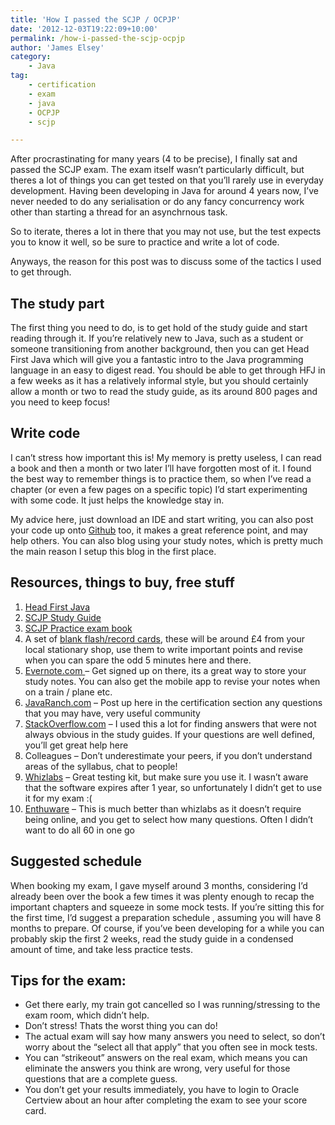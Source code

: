 ```yaml
---
title: 'How I passed the SCJP / OCPJP'
date: '2012-12-03T19:22:09+10:00'
permalink: /how-i-passed-the-scjp-ocpjp
author: 'James Elsey'
category:
    - Java
tag:
    - certification
    - exam
    - java
    - OCPJP
    - scjp

---
```

After procrastinating for many years (4 to be precise), I finally sat and passed the SCJP exam. The exam itself wasn’t particularly difficult, but theres a lot of things you can get tested on that you’ll rarely use in everyday development. Having been developing in Java for around 4 years now, I’ve never needed to do any serialisation or do any fancy concurrency work other than starting a thread for an asynchrnous task.

So to iterate, theres a lot in there that you may not use, but the test expects you to know it well, so be sure to practice and write a lot of code.

Anyways, the reason for this post was to discuss some of the tactics I used to get through.

The study part
--------------

The first thing you need to do, is to get hold of the study guide and start reading through it. If you’re relatively new to Java, such as a student or someone transitioning from another background, then you can get Head First Java which will give you a fantastic intro to the Java programming language in an easy to digest read. You should be able to get through HFJ in a few weeks as it has a relatively informal style, but you should certainly allow a month or two to read the study guide, as its around 800 pages and you need to keep focus!

Write code
----------

I can’t stress how important this is! My memory is pretty useless, I can read a book and then a month or two later I’ll have forgotten most of it. I found the best way to remember things is to practice them, so when I’ve read a chapter (or even a few pages on a specific topic) I’d start experimenting with some code. It just helps the knowledge stay in.

My advice here, just download an IDE and start writing, you can also post your code up onto [Github](https://github.com/jameselsey/SCJP-OCPJP-SampleCode) too, it makes a great reference point, and may help others. You can also blog using your study notes, which is pretty much the main reason I setup this blog in the first place.

Resources, things to buy, free stuff
------------------------------------

1. [Head First Java](http://www.amazon.co.uk/Head-First-Java-Kathy-Sierra/dp/0596009208)
2. [SCJP Study Guide](http://www.amazon.co.uk/Certified-Programmer-Study-Guide-CX-310-065/dp/0071591060/ref=sr_1_1?s=books&ie=UTF8&qid=1354558536&sr=1-1)
3. [SCJP Practice exam book](http://www.amazon.co.uk/Java-Programmer-Practice-Exams-310-065/dp/0072260882/ref=pd_bxgy_b_img_y)
4. A set of [blank flash/record cards](http://www.amazon.co.uk/Concord-Record-Smooth-Blank-127x76mm/dp/B004ULK8V6/ref=sr_1_12?ie=UTF8&qid=1354558629&sr=8-12), these will be around £4 from your local stationary shop, use them to write important points and revise when you can spare the odd 5 minutes here and there.
5. [Evernote.com ](http://www.evernote.com)– Get signed up on there, its a great way to store your study notes. You can also get the mobile app to revise your notes when on a train / plane etc.
6. [JavaRanch.com](http://www.coderanch.com) – Post up here in the certification section any questions that you may have, very useful community
7. [StackOverflow.com](http://www.stackoverflow.com) – I used this a lot for finding answers that were not always obvious in the study guides. If your questions are well defined, you’ll get great help here
8. Colleagues – Don’t underestimate your peers, if you don’t understand areas of the syllabus, chat to people!
9. [Whizlabs](https://www.whizlabs.com/scjp/scjp.html) – Great testing kit, but make sure you use it. I wasn’t aware that the software expires after 1 year, so unfortunately I didn’t get to use it for my exam :(
10. [Enthuware](http://enthuware.com/) – This is much better than whizlabs as it doesn’t require being online, and you get to select how many questions. Often I didn’t want to do all 60 in one go

Suggested schedule
------------------

When booking my exam, I gave myself around 3 months, considering I’d already been over the book a few times it was plenty enough to recap the important chapters and squeeze in some mock tests. If you’re sitting this for the first time, I’d suggest a preparation schedule , assuming you will have 8 months to prepare. Of course, if you’ve been developing for a while you can probably skip the first 2 weeks, read the study guide in a condensed amount of time, and take less practice tests.


Tips for the exam:
------------------

- Get there early, my train got cancelled so I was running/stressing to the exam room, which didn’t help.
- Don’t stress! Thats the worst thing you can do!
- The actual exam will say how many answers you need to select, so don’t worry about the “select all that apply” that you often see in mock tests.
- You can “strikeout” answers on the real exam, which means you can eliminate the answers you think are wrong, very useful for those questions that are a complete guess.
- You don’t get your results immediately, you have to login to Oracle Certview about an hour after completing the exam to see your score card.